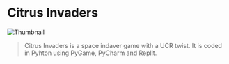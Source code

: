 # Citrus Invaders

![Thumbnail](https://user-images.githubusercontent.com/96053567/200150244-cfed2dbd-0c4a-44b1-8e2f-cc582fb5264b.png)

>Citrus Invaders is a space indaver game with a UCR twist. It is coded in Pyhton using PyGame, PyCharm and Replit. 
